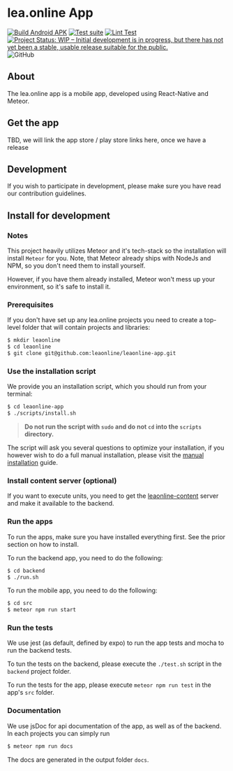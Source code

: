# lea.online App

[![Build Android APK](https://github.com/leaonline/leaonline-app/actions/workflows/build_android_apk.yml/badge.svg)](https://github.com/leaonline/leaonline-app/actions/workflows/build_android_apk.yml)
[![Test suite](https://github.com/leaonline/leaonline-app/actions/workflows/jest_test.yml/badge.svg)](https://github.com/leaonline/leaonline-app/actions/workflows/jest_test.yml)
[![Lint Test](https://github.com/leaonline/leaonline-app/actions/workflows/lint_test.yml/badge.svg)](https://github.com/leaonline/leaonline-app/actions/workflows/lint_test.yml)
[![Project Status: WIP – Initial development is in progress, but there has not yet been a stable, usable release suitable for the public.](https://www.repostatus.org/badges/latest/wip.svg)](https://www.repostatus.org/#wip)
![GitHub](https://img.shields.io/github/license/leaonline/leaonline-app)

## About

The lea.online app is a mobile app, developed using React-Native and Meteor.


## Get the app

TBD, we will link the app store / play store links here, once we have a release


## Development

If you wish to participate in development, please make sure you have read our
contribution guidelines.

## Install for development

### Notes

This project heavily utilizes Meteor and it's tech-stack so the installation
will install `Meteor` for you. Note, that Meteor already ships with NodeJs
and NPM, so you don't need them to install yourself.

However, if you have them already installed, Meteor won't mess up your
environment, so it's safe to install it.

### Prerequisites

If you don't have set up any lea.online projects you need to create
a top-level folder that will contain projects and libraries:

```bash
$ mkdir leaonline
$ cd leaonline
$ git clone git@github.com:leaonline/leaonline-app.git
```

### Use the installation script

We provide you an installation script, which you should run from your terminal:

```bash
$ cd leaonline-app
$ ./scripts/install.sh
```

> **Do not run the script with `sudo` and do not `cd` into the `scripts` directory.**

The script will ask you several questions to optimize your installation, if you
however wish to do a full manual installation, please visit the 
[manual installation](./docs/manual_install.md) guide.

### Install content server (optional)

If you want to execute units, you need to get the [leaonline-content](https://github.com/leaonline/leaonline-content)
server and make it available to the backend.

### Run the apps

To run the apps, make sure you have installed everything first. See the prior
section on how to install.

To run the backend app, you need to do the following:

```bash
$ cd backend
$ ./run.sh
```

To run the mobile app, you need to do the following:

```bash
$ cd src
$ meteor npm run start
```

### Run the tests

We use jest (as default, defined by expo) to run the app tests and mocha to run
the backend tests.

To tun the tests on the backend, please execute the `./test.sh` script in the 
`backend` project folder.

To run the tests for the app, please execute `meteor npm run test` in the app's `src`
folder.

### Documentation

We use jsDoc for api documentation of the app, as well as of the backend.
In each projects you can simply run

```bash
$ meteor npm run docs
```

The docs are generated in the output folder `docs`.
